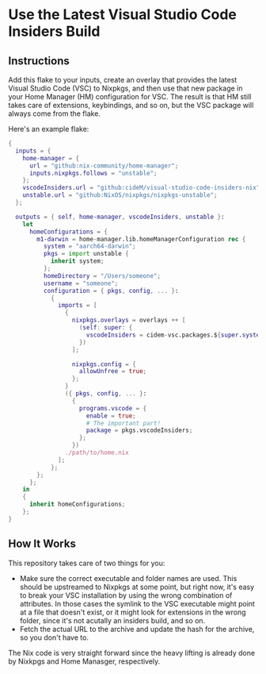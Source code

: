 # Use the Latest Visual Studio Code Insiders Build

## Instructions

Add this flake to your inputs, create an overlay that provides the latest
Visual Studio Code (VSC) to Nixpkgs, and then use that new package in your Home
Manager (HM) configuration for VSC. The result is that HM still takes care of
extensions, keybindings, and so on, but the VSC package will always come from
the flake.

Here's an example flake:

```nix
{
  inputs = {
    home-manager = {
      url = "github:nix-community/home-manager";
      inputs.nixpkgs.follows = "unstable";
    };
    vscodeInsiders.url = "github:cideM/visual-studio-code-insiders-nix";
    unstable.url = "github:NixOS/nixpkgs/nixpkgs-unstable";
  };

  outputs = { self, home-manager, vscodeInsiders, unstable }:
    let
      homeConfigurations = {
        m1-darwin = home-manager.lib.homeManagerConfiguration rec {
          system = "aarch64-darwin";
          pkgs = import unstable {
            inherit system;
          };
          homeDirectory = "/Users/someone";
          username = "someone";
          configuration = { pkgs, config, ... }:
            {
              imports = [
                {
                  nixpkgs.overlays = overlays ++ [
                    (self: super: {
                      vscodeInsiders = cidem-vsc.packages.${super.system}.vscodeInsiders;
                    })
                  ];

                  nixpkgs.config = {
                    allowUnfree = true;
                  };
                }
                ({ pkgs, config, ... }:
                  {
                    programs.vscode = {
                      enable = true;
                      # The important part!
                      package = pkgs.vscodeInsiders;
                    };
                  })
                ./path/to/home.nix
              ];
            };
        };
      };
    in
    {
      inherit homeConfigurations;
    };
}
```

## How It Works

This repository takes care of two things for you:

- Make sure the correct executable and folder names are used. This should be
  upstreamed to Nixpkgs at some point, but right now, it's easy to break your
  VSC installation by using the wrong combination of attributes. In those cases
  the symlink to the VSC executable might point at a file that doesn't exist,
  or it might look for extensions in the wrong folder, since it's not acutally
  an insiders build, and so on.
- Fetch the actual URL to the archive and update the hash for the archive, so
  you don't have to.

The Nix code is very straight forward since the heavy lifting is already done
by Nixkpgs and Home Manasger, respectively.
